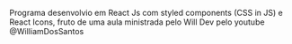 Programa desenvolvio em React Js com styled components (CSS in JS) e React Icons, fruto de uma aula ministrada pelo Will Dev pelo youtube @WilliamDosSantos
